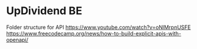 # UpDividend BE

Folder structure for API
<https://www.youtube.com/watch?v=oNlMrpnUSFE>
<https://www.freecodecamp.org/news/how-to-build-explicit-apis-with-openapi/>
